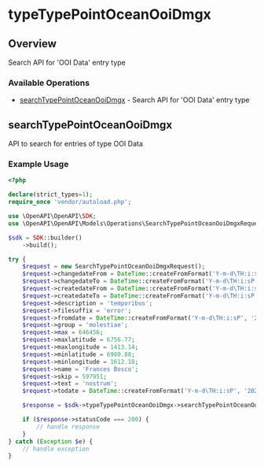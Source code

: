 # typeTypePointOceanOoiDmgx

## Overview

Search API for 'OOI Data' entry type

### Available Operations

* [searchTypePointOceanOoiDmgx](#searchtypepointoceanooidmgx) - Search API for 'OOI Data' entry type

## searchTypePointOceanOoiDmgx

API to search for entries of type OOI Data

### Example Usage

```php
<?php

declare(strict_types=1);
require_once 'vendor/autoload.php';

use \OpenAPI\OpenAPI\SDK;
use \OpenAPI\OpenAPI\Models\Operations\SearchTypePointOceanOoiDmgxRequest;

$sdk = SDK::builder()
    ->build();

try {
    $request = new SearchTypePointOceanOoiDmgxRequest();
    $request->changedateFrom = DateTime::createFromFormat('Y-m-d\TH:i:sP', '2022-04-09T06:42:37.007Z');
    $request->changedateTo = DateTime::createFromFormat('Y-m-d\TH:i:sP', '2022-08-24T07:52:55.534Z');
    $request->createdateFrom = DateTime::createFromFormat('Y-m-d\TH:i:sP', '2022-08-03T06:33:14.026Z');
    $request->createdateTo = DateTime::createFromFormat('Y-m-d\TH:i:sP', '2020-11-19T04:05:25.599Z');
    $request->description = 'temporibus';
    $request->filesuffix = 'error';
    $request->fromdate = DateTime::createFromFormat('Y-m-d\TH:i:sP', '2022-01-13T19:37:58.646Z');
    $request->group = 'molestiae';
    $request->max = 646456;
    $request->maxlatitude = 6756.77;
    $request->maxlongitude = 1413.14;
    $request->minlatitude = 6980.88;
    $request->minlongitude = 1612.18;
    $request->name = 'Frances Bosco';
    $request->skip = 597951;
    $request->text = 'nostrum';
    $request->todate = DateTime::createFromFormat('Y-m-d\TH:i:sP', '2022-09-24T20:51:26.798Z');

    $response = $sdk->typeTypePointOceanOoiDmgx->searchTypePointOceanOoiDmgx($request);

    if ($response->statusCode === 200) {
        // handle response
    }
} catch (Exception $e) {
    // handle exception
}
```
